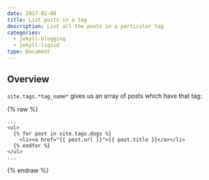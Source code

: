 ```yaml
---
date: 2017-02-08
title: List posts in a tag
description: List all the posts in a particular tag
categories:
  - jekyll-blogging
  - jekyll-liquid
type: Document
---
```

## Overview

`site.tags.*tag_name*` gives us an array of posts which have that tag:

{% raw %}
~~~liquid
...
<ul>
  {% for post in site.tags.dogs %}
    <li><a href="{{ post.url }}">{{ post.title }}</a></li>
  {% endfor %}
</ul>
...
~~~
{% endraw %}
